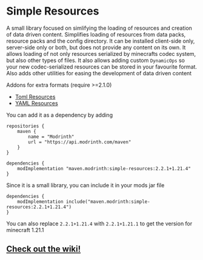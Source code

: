 # Simple Resources
A small library focused on simlifying the loading of resources and creation of data driven content.
Simplifies loading of resources from data packs, resource packs and the config directory.
It can be installed client-side only, server-side only or both, but does not provide any content on its own. It allows
loading of not only resources serialized by minecrafts codec system, but also other types of files. It also allows adding
custom ```DynamicOps``` so your new codec-serialized resources can be stored in your favourite format. Also adds other
utilities for easing the development of data driven content

Addons for extra formats (require >=2.1.0)

- [Toml Resources](https://github.com/Yorick-06/TomlResources)
- [YAML Resources](https://github.com/Yorick-06/YAMLResources)

You can add it as a dependency by adding
```
repositories {
	maven {
		name = "Modrinth"
		url = "https://api.modrinth.com/maven"
	}
}

dependencies {
	modImplementation "maven.modrinth:simple-resources:2.2.1+1.21.4"
}
```
Since it is a small library, you can include it in your mods jar file
```
dependencies {
	modImplementation include("maven.modrinth:simple-resources:2.2.1+1.21.4")
}
```

You can also replace ```2.2.1+1.21.4``` with ```2.2.1+1.21.1``` to get the version for minecraft 1.21.1

## [Check out the wiki!](https://github.com/Yorick-06/SimpleResources/wiki)